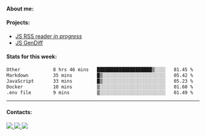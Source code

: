 #### About me:

#### Projects:
- [JS RSS reader *in progress*](https://github.com/GKoil/frontend-project-lvl3)
- [JS GenDiff](https://github.com/GKoil/GenDiff)

#### Stats for this week:
<!--START_SECTION:waka-->

```txt
Other            8 hrs 46 mins   ████████████████████▒░░░░   81.45 %
Markdown         35 mins         █▒░░░░░░░░░░░░░░░░░░░░░░░   05.42 %
JavaScript       33 mins         █▒░░░░░░░░░░░░░░░░░░░░░░░   05.23 %
Docker           10 mins         ▒░░░░░░░░░░░░░░░░░░░░░░░░   01.60 %
.env file        9 mins          ▒░░░░░░░░░░░░░░░░░░░░░░░░   01.49 %
```

<!--END_SECTION:waka-->
---
#### Contacts:

<a target='_blank' title='LinkedIn' href="https://www.linkedin.com/in/gkoil/">
  <img src="https://img.shields.io/badge/LinkedIn-0077B5?style=for-the-badge&logo=linkedin&logoColor=white" />
</a>
<a target='_blank' title='Telegram' href="https://t.me/gkoil">
  <img src="https://img.shields.io/badge/Telegram-2CA5E0?style=for-the-badge&logo=telegram&logoColor=white" />
</a>
<a target='_blank' title='Gmail' href="mailto: gk.grigorev@gmail.com">
  <img src="https://img.shields.io/badge/Gmail-D14836?style=for-the-badge&logo=gmail&logoColor=white" />
</a>

